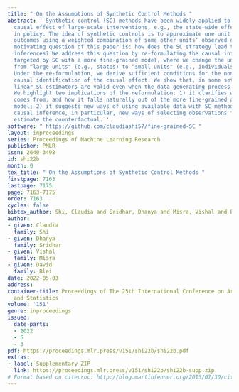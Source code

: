 ```yaml
---
title: " On the Assumptions of Synthetic Control Methods "
abstract: ' Synthetic control (SC) methods have been widely applied to estimate the
  causal effect of large-scale interventions, e.g., the state-wide effect of a change
  in policy. The idea of synthetic controls is to approximate one unit’s counterfactual
  outcomes using a weighted combination of some other units’ observed outcomes. The
  motivating question of this paper is: how does the SC strategy lead to valid causal
  inferences? We address this question by re-formulating the causal inference problem
  targeted by SC with a more fine-grained model, where we change the unit of analysis
  from “large units" (e.g., states) to “small units" (e.g., individuals in states).
  Under the re-formulation, we derive sufficient conditions for the non-parametric
  causal identification of the causal effect. We show that, in some settings, existing
  linear SC estimators are valid even when the data generating process is non-linear.
  We highlight two implications of the reformulation: 1) it clarifies where “linearity"
  comes from, and how it falls naturally out of the more fine-grained and flexible
  model; 2) it suggests new ways of using available data with SC methods for valid
  causal inference, in particular, new ways of selecting observations from which to
  estimate the counterfactual. '
software: " https://github.com/claudiashi57/fine-grained-SC "
layout: inproceedings
series: Proceedings of Machine Learning Research
publisher: PMLR
issn: 2640-3498
id: shi22b
month: 0
tex_title: " On the Assumptions of Synthetic Control Methods "
firstpage: 7163
lastpage: 7175
page: 7163-7175
order: 7163
cycles: false
bibtex_author: Shi, Claudia and Sridhar, Dhanya and Misra, Vishal and Blei, David
author:
- given: Claudia
  family: Shi
- given: Dhanya
  family: Sridhar
- given: Vishal
  family: Misra
- given: David
  family: Blei
date: 2022-05-03
address:
container-title: Proceedings of The 25th International Conference on Artificial Intelligence
  and Statistics
volume: '151'
genre: inproceedings
issued:
  date-parts:
  - 2022
  - 5
  - 3
pdf: https://proceedings.mlr.press/v151/shi22b/shi22b.pdf
extras:
- label: Supplementary ZIP
  link: https://proceedings.mlr.press/v151/shi22b/shi22b-supp.zip
# Format based on citeproc: http://blog.martinfenner.org/2013/07/30/citeproc-yaml-for-bibliographies/
---
```

